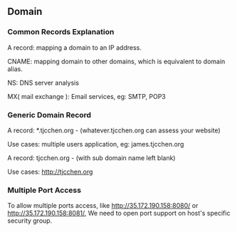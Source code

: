 ## Domain

### Common Records Explanation

A record: mapping a domain to an IP address.

CNAME: mapping domain to other domains, which is equivalent to domain alias.

NS: DNS server analysis

MX( mail exchange ): Email services, eg: SMTP, POP3


### Generic Domain Record

A record: *.tjcchen.org - (whatever.tjcchen.org can assess your website)

Use cases: multiple users application, eg: james.tjcchen.org

A record: tjcchen.org - (with sub domain name left blank)

Use cases: http://tjcchen.org


### Multiple Port Access

To allow multiple ports access, like http://35.172.190.158:8080/ or http://35.172.190.158:8081/,
We need to open port support on host's specific security group.

